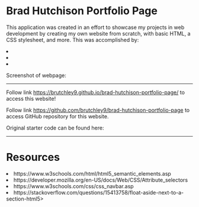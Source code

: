 # Brad Hutchison Portfolio Page

This application was created in an effort to showcase my projects in web development by creating my own website from scratch, with basic HTML, a CSS stylesheet, and more. This was accomplished by:

<li></li>

<li></li>

<li></li>

Screenshot of webpage:

---

Follow link https://brutchley9.github.io/brad-hutchison-portfolio-page/ to access this website!

Follow link https://github.com/brutchley9/brad-hutchison-portfolio-page to access GitHub repository for this website.

Original starter code can be found here:

---

# Resources

<li>https://www.w3schools.com/html/html5_semantic_elements.asp</li>

<li>https://developer.mozilla.org/en-US/docs/Web/CSS/Attribute_selectors</li>

<li>https://www.w3schools.com/css/css_navbar.asp</li>

<li>https://stackoverflow.com/questions/15413758/float-aside-next-to-a-section-html5>